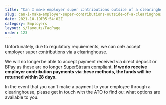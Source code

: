 ```yaml
---
title: "Can I make employer super contributions outside of a clearinghouse? "
slug: can-i-make-employer-super-contributions-outside-of-a-clearinghouse
date: 2021-10-19T05:54:02Z
category: Employers
layout: $/layouts/FaqPage
order: 123
---
```


Unfortunately, due to regulatory requirements, we can only accept employer super contributions via a clearinghouse. 

We will no longer be able to accept payment received via direct deposit or BPay as these are no longer [SuperStream compliant](https://www.ato.gov.au/Super/SuperStream/Employers/Are-you-paying-the-SuperStream-way-/#Chequedirecttothefund). **If we do receive employer contribution payments via these methods, the funds will be returned within 28 days.** 

In the event that you can't make a payment to your employee through a clearinghouse, please get in touch with the ATO to find out what options are available to you.
